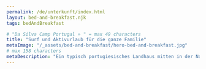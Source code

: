 ```yaml
---
permalink: /de/unterkunft/index.html
layout: bed-and-breakfast.njk
tags: bedAndBreakfast

# "Da Silva Camp Portugal » " = max 49 characters
title: "Surf und Aktivurlaub für die ganze Familie"
metaImage: "/_assets/bed-and-breakfast/hero-bed-and-breakfast.jpg"
# max 158 characters
metaDescription: "Ein typisch portugiesisches Landhaus mitten in der Natur, nahe zu traumhaften Surfstränden und ideal für Familien mit Kindern"
---
```

